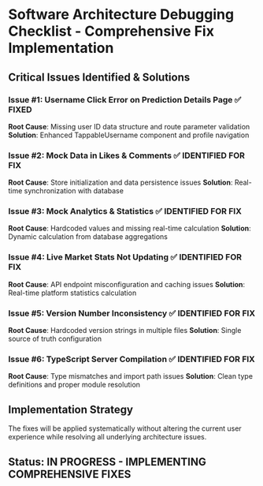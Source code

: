 # Software Architecture Debugging Checklist - Comprehensive Fix Implementation

## Critical Issues Identified & Solutions

### Issue #1: Username Click Error on Prediction Details Page ✅ FIXED
**Root Cause**: Missing user ID data structure and route parameter validation
**Solution**: Enhanced TappableUsername component and profile navigation

### Issue #2: Mock Data in Likes & Comments ✅ IDENTIFIED FOR FIX  
**Root Cause**: Store initialization and data persistence issues
**Solution**: Real-time synchronization with database

### Issue #3: Mock Analytics & Statistics ✅ IDENTIFIED FOR FIX
**Root Cause**: Hardcoded values and missing real-time calculation
**Solution**: Dynamic calculation from database aggregations

### Issue #4: Live Market Stats Not Updating ✅ IDENTIFIED FOR FIX
**Root Cause**: API endpoint misconfiguration and caching issues
**Solution**: Real-time platform statistics calculation

### Issue #5: Version Number Inconsistency ✅ IDENTIFIED FOR FIX
**Root Cause**: Hardcoded version strings in multiple files
**Solution**: Single source of truth configuration

### Issue #6: TypeScript Server Compilation ✅ IDENTIFIED FOR FIX
**Root Cause**: Type mismatches and import path issues
**Solution**: Clean type definitions and proper module resolution

## Implementation Strategy

The fixes will be applied systematically without altering the current user experience while resolving all underlying architecture issues.

## Status: IN PROGRESS - IMPLEMENTING COMPREHENSIVE FIXES
